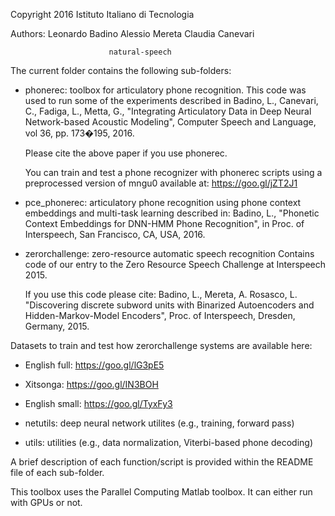 Copyright 2016 Istituto Italiano di Tecnologia 

Authors: Leonardo Badino
         Alessio Mereta
         Claudia Canevari
         
         
                          natural-speech

The current folder contains the following sub-folders:

- phonerec: toolbox for articulatory phone recognition. This code was used 
  to run some of the experiments described in
  Badino, L., Canevari, C., Fadiga, L., Metta, G., "Integrating Articulatory 
  Data in Deep Neural Network-based Acoustic Modeling", 
  Computer Speech and Language, vol 36, pp. 173�195, 2016.
  
  Please cite the above paper if you use phonerec.

   You can train and test a phone recognizer with phonerec scripts using a preprocessed version of mngu0 available at: https://goo.gl/jZT2J1

- pce_phonerec: articulatory phone recognition using phone context embeddings and multi-task learning described in:
Badino, L., "Phonetic Context Embeddings for DNN-HMM Phone Recognition", in Proc. of Interspeech, San Francisco, CA, USA, 2016.
  
- zerorchallenge: zero-resource automatic speech recognition 
  Contains code of our entry to the Zero Resource Speech Challenge at Interspeech 2015.
  
  If you use this code please cite:
  Badino, L., Mereta, A. Rosasco, L. "Discovering discrete subword units 
  with Binarized Autoencoders and Hidden-Markov-Model Encoders", 
  Proc. of Interspeech, Dresden, Germany, 2015.  

 Datasets to train and test how zerorchallenge systems are available here:
 - English full: https://goo.gl/lG3pE5
 - Xitsonga: https://goo.gl/IN3BOH
 - English small: https://goo.gl/TyxFy3

- netutils: deep neural network utilites (e.g., training, forward pass)

- utils: utilities (e.g., data normalization,  Viterbi-based phone  decoding) 


A brief description of each function/script is provided within the README file of each sub-folder.

This toolbox uses the Parallel Computing Matlab toolbox. It can either run with GPUs or not.
